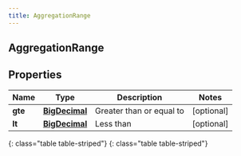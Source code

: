 ```yaml
---
title: AggregationRange
---
```

## AggregationRange


## Properties

| Name | Type | Description | Notes |
| ------------ | ------------- | ------------- | ------------- |
| **gte** | [**BigDecimal**](BigDecimal.html) | Greater than or equal to |  [optional] |
| **lt** | [**BigDecimal**](BigDecimal.html) | Less than |  [optional] |
{: class="table table-striped"}
{: class="table table-striped"}


